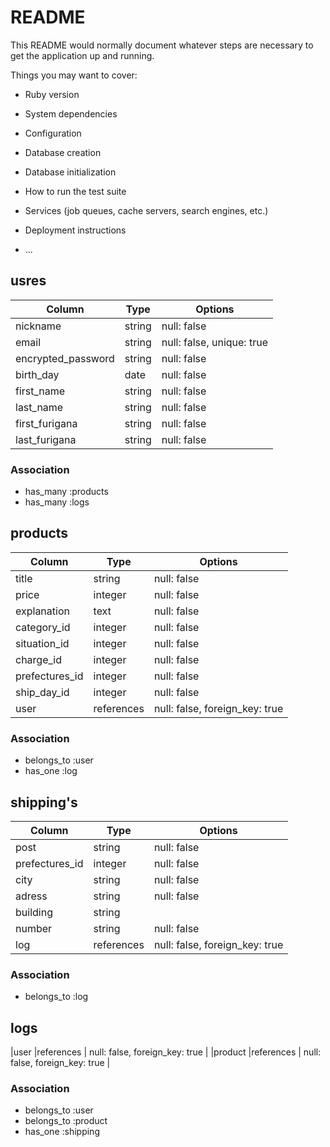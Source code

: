 # README

This README would normally document whatever steps are necessary to get the
application up and running.

Things you may want to cover:

* Ruby version

* System dependencies

* Configuration

* Database creation

* Database initialization

* How to run the test suite

* Services (job queues, cache servers, search engines, etc.)

* Deployment instructions

* ...
## usres

|Column|Type|Options|
|------|----|-------|
|nickname          |string |null: false|
|email             |string |null: false, unique: true|
|encrypted_password|string |null: false|
|birth_day         |date   |null: false|
|first_name        |string |null: false|
|last_name         |string |null: false|
|first_furigana    |string |null: false|
|last_furigana     |string |null: false|

### Association

- has_many :products
- has_many :logs

## products

|Column|Type|Options|
|------|----|-------|
|title         |string     |null: false|
|price         |integer    |null: false|
|explanation   |text       |null: false|
|category_id   |integer    |null: false|
|situation_id  |integer    |null: false|
|charge_id     |integer    |null: false|
|prefectures_id|integer    |null: false|
|ship_day_id   |integer    |null: false|
|user          |references | null: false, foreign_key: true |





### Association

- belongs_to :user
- has_one :log


## shipping's
|Column|Type|Options|
|------|----|-------|
|post          |string     |null: false|
|prefectures_id|integer    |null: false|
|city          |string     |null: false|
|adress        |string     |null: false|
|building      |string     |           |
|number        |string     |null: false|
|log           |references | null: false, foreign_key: true |


### Association

- belongs_to :log

## logs

|user    |references | null: false, foreign_key: true |
|product |references | null: false, foreign_key: true |

### Association

- belongs_to :user
- belongs_to :product
- has_one :shipping